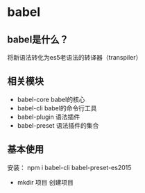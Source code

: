 # babel
## babel是什么？
将新语法转化为es5老语法的转译器（transpiler）

## 相关模块
+ babel-core babel的核心
+ babel-cli babel的命令行工具
+ babel-plugin 语法插件
+ babel-preset 语法插件的集合

## 基本使用
安装：
npm i babel-cli babel-preset-es2015  
+ mkdir 项目 创建项目

